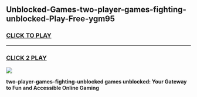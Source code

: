 
## Unblocked-Games-two-player-games-fighting-unblocked-Play-Free-ygm95
<h3>
<a href="https://premium76.site?title=two-player-games-fighting-unblocked&ref=17A">CLICK TO PLAY</a></h3>
<hr>

<h3>
<a href="https://premium76.site?title=two-player-games-fighting-unblocked&ref=17A">CLICK 2 PLAY</a>
  
</h3>

<a href="https://premium76.site?title=two-player-games-fighting-unblocked&ref=17A"><img src="https://clearcache.store/games.png"></a>


**two-player-games-fighting-unblocked games unblocked: Your Gateway to Fun and Accessible Online Gaming**
